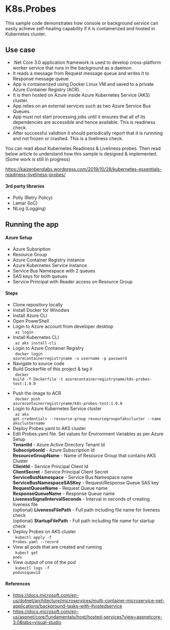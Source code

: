 # K8s.Probes

This sample code demonstrates how console or background service can easily achieve self-healing capability if it is containerized and hosted in Kubernetes cluster.

<h2>Use case</h2>

- .Net Core 3.0 application framework is used to develop cross-platform worker service that runs in the background as a daemon.
- It reads a message from Request message queue and writes it to Response message queue.
- App is containerized using Docker Linux VM and saved to a private Azure Container Registry (ACR).
- It is then hosted on Azure inside Azure Kubernetes Service (AKS) cluster.
- App relies on an external services such as two Azure Service Bus Queues.
- App must not start processing jobs until it ensures that all of its dependencies are accessible and hence available. This is readiness check.
- After successful validtion it should periodically report that it is runnning and not frozen or crashed. This is a liveliness check.

You can read about Kubernetes Readiness & Liveliness probes. Then read below article to understand how this sample is designed & implemented. (Some work is still in progress)

https://kaizenberglabs.wordpress.com/2019/10/28/kubernetes-essentials-readiness-liveliness-probes/

<h4>3rd party libraries</h4>

- Polly (Retry Policy)
- Lamar (IoC) 
- NLog (Logging)

<h2>Running the app</h2>

<h4>Azure Setup</h4>

- Azure Subsription
- Resource Group
- Azure Container Registry instance
- Azure Kubernetes Service instance
- Service Bus Namespace with 2 queues
- SAS keys for both queues
- Service Principal with Reader access on Resource Group

<h4>Steps</h4>

- Clone repository locally
- Install Docker for Winodws
- Install Azure CLI
- Open PowerShell
- Login to Azure account from developer desktop</br>
<code> az login </code>
- Install Kubernetes CLI</br>
<code> az aks install-cli </code>
- Login to Azure Container Registry</br>
<code> docker login azurecontainerregistryname -u username -p password </code>
- Navigate to source code
- Build Dockerfile of this project & tag it</br>
<code> docker build -f Dockerfile -t azurecontainerregistryname/k8s-probes-test:1.0.0 . </code>
- Push the image to ACR</br>
<code> docker push azurecontainerregistryname/k8s-probes-test:1.0.0 </code>
- Login to Azure Kubernetes Service cluster</br>
<code> az aks get-credentials --resource-group resourcegroupofakscluster --name aksclustername </code>
- Deploy Probes.yaml to AKS cluster</br>
- Edit Probes.yaml file. Set values for Environment Variables as per Azure Setup</br>
<strong>TenantId</strong> - Azure Active Directory Tenant Id</br>
<strong>SubscriptionId</strong> - Azure Subscription Id</br>
<strong>ResourceGroupName</strong> - Name of Resource Group that contains AKS Cluster</br>
<strong>ClientId</strong> - Service Principal Client Id</br>
<strong>ClientSecret</strong> - Service Principal Client Secret</br>
<strong>ServiceBusNamespace</strong> - Service Bus Namespace name</br>
<strong>ServiceBusNamespaceSASKey</strong> - Request/Response Queue SAS key</br>
<strong>RequestQueueName</strong> - Request Queue name</br>
<strong>ResponseQueueName</strong> - Response Queue name</br>
<strong>LivenessSignalIntervalSeconds</strong> - Interval in seconds of creating liveness file</br>
(optional) <strong>LivenessFilePath</strong> - Full path including file name for liveness check</br>
(optional) <strong>StartupFilePath</strong> - Full path including file name for startup check</br>
- Deploy Probes on AKS cluster</br>
<code> kubectl apply -f Probes.yaml --record </code>
- View all pods that are created and running</br>
<code> kubect get pods </code>
- View output of one of the pod</br>
<code> kubectl logs -f poduniqueuid </code>

<h4>References</h4>

- https://docs.microsoft.com/en-us/dotnet/architecture/microservices/multi-container-microservice-net-applications/background-tasks-with-ihostedservice</br>
- https://docs.microsoft.com/en-us/aspnet/core/fundamentals/host/hosted-services?view=aspnetcore-3.0&tabs=visual-studio
